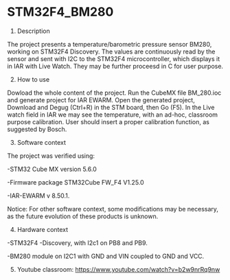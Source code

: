 # STM32F4_BM280
 
1. Description

The project presents a temperature/barometric pressure sensor BM280, working on STM32F4 Discovery. 
The values are continuously read by the sensor and sent with I2C to the STM32F4 microcontroller, which displays it in IAR with Live Watch. They may be further proceesd in C for user purpose. 

2. How to use

Dowload the whole content of the project.
Run the CubeMX file BM_280.ioc and generate project for IAR EWARM. Open the generated project, Download and Degug (Ctrl+R) in the STM board, then Go (F5).
In the Live watch field in IAR we may see the temperature, with an ad-hoc, classroom purpose calibration. User should insert a proper calibration function, as suggested by Bosch.

3. Software context

The project was verified using:

-STM32 Cube MX version 5.6.0

-Firmware package STM32Cube FW_F4 V1.25.0

-IAR-EWARM v 8.50.1.

Notice: For other software context, some modifications may be necessary, as the future evolution of these products is unknown.

4. Hardware context

-STM32F4 -Discovery, with I2c1 on PB8 and PB9.

-BM280 module on I2C1 with GND and VIN coupled to GND and VCC.


5. Youtube classroom: https://www.youtube.com/watch?v=b2w9nrRq9nw
